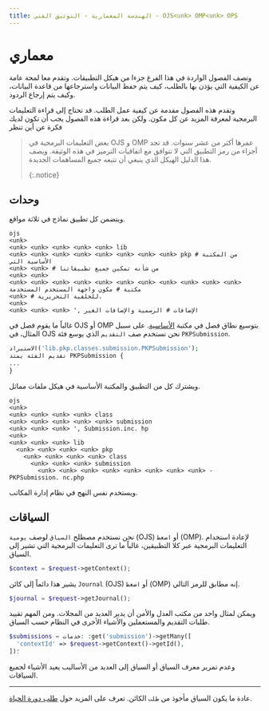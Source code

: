 ```yaml
---
title: الهندسة المعمارية - التوثيق الفني - OJS<unk> OMP<unk> OPS
---
```


# معماري

وتصف الفصول الواردة في هذا الفرع جزءا من هيكل التطبيقات. وتقدم معا لمحة عامة عن الكيفية التي يؤذن بها بالطلب، كيف يتم حفظ البيانات واسترجاعها من قاعدة البيانات، وكيف يتم إرجاع الردود.

وتقدم هذه الفصول مقدمة عن كيفية عمل الطلب. قد تحتاج إلى قراءة التعليمات البرمجية لمعرفة المزيد عن كل مكون. ولكن بعد قراءة هذه الفصول يجب أن تكون لديك فكرة عن أين تنظر

> بعض التعليمات البرمجية في OJS و OMP عمرها أكثر من عشر سنوات. قد تجد أجزاء من رمز التطبيق التي لا تتوافق مع اتفاقيات الترميز في هذه الوثيقة. ويصف هذا الدليل الهيكل الذي ينبغي أن تتبعه جميع المساهمات الجديدة. 
> 
> {:.notice}

## وحدات

ويتضمن كل تطبيق نماذج في ثلاثة مواقع.

```
ojs
<unk>
<unk> <unk> <unk> <unk> <unk> lib
<unk> <unk> <unk> <unk> <unk> <unk> <unk> <unk> pkp # من المكتبة الأساسية التي
<unk> <unk> # من شأنه تمكين جميع تطبيقاتنا
<unk> <unk>
<unk> <unk> <unk> <unk> <unk> <unk> <unk> <unk> <unk> <unk> <unk> مكتبة # مكون واجهة المستخدم المستخدمة
<unk> # للخلفية التحريرية.
<unk>
<unk> <unk> <unk> ', الإضافات # الرسمية والإضافات الغير
```

غالباً ما يقوم فصل في OJS أو OMP بتوسيع نطاق فصل في مكتبة [الأساسية](https://github.com/pkp/pkp-lib/). على سبيل المثال، في OJS نحن نستخدم صف `التقديم` الذي يوسع فئة `PKPSubmission`.

```php
الاستيراد('lib.pkp.classes.submission.PKPSubmission');
تقديم الفئة يمتد PKPSubmission {
...
}
```

ويشترك كل من التطبيق والمكتبة الأساسية في هيكل ملفات مماثل.

```
ojs
<unk>
<unk> <unk> <unk> <unk> class
<unk> <unk> <unk> <unk> <unk> submission
<unk> <unk> <unk> ', Submission.inc. hp
<unk>
<unk> <unk> <unk> lib
  <unk> <unk> <unk> <unk> pkp
    <unk> <unk> <unk> <unk> class
      <unk> <unk> <unk> submission
        <unk> <unk> <unk> <unk> <unk> <unk> <unk> <unk> - PKPSubmission. nc.php
```

ويستخدم نفس النهج في نظام إدارة المكاتب.

## السياقات

نحن نستخدم مصطلح `السياق` لوصف `يومية` (OJS) أو `اضغط` (OMP). لإعادة استخدام التعليمات البرمجية عبر كلا التطبيقين، غالباً ما ترى التعليمات البرمجية التي تشير إلى السياق.

```php
$context = $request->getContext();
```

يشير هذا دائماً إلى كائن `Journal` (OJS) أو `اضغط` (OMP) إنه مطابق للرمز التالي.

```php
$journal = $request->getJournal();
```

ويمكن لمثال واحد من مكتب العدل والأمن أن يدير العديد من المجلات. ومن المهم تقييد طلبات التقديم والمستعملين والأشياء الأخرى في النظام حسب السياق.

```php
$submissions = خدمات: :get('submission')->getMany([
  'contextId' => $request->getContext()->getId(),
])؛
```

وعدم تمرير معرف السياق أو السياق إلى العديد من الأساليب يعيد الأشياء لجميع السياقات.

---

عادة ما يكون السياق مأخوذ من `طلب` الكائن. تعرف على المزيد حول [طلب دورة الحياة](./architecture-request).